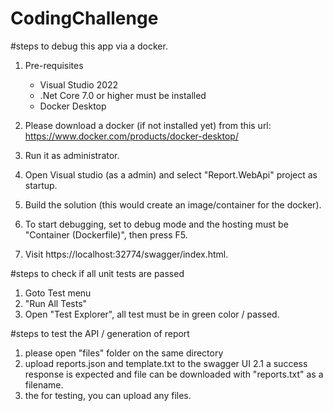 # CodingChallenge

#steps to debug this app via a docker.

1. Pre-requisites
    * Visual Studio 2022
    * .Net Core 7.0 or higher must be installed
    * Docker Desktop

1. Please download a docker (if not installed yet) from this url: https://www.docker.com/products/docker-desktop/
2. Run it as administrator.
3. Open Visual studio (as a admin) and select "Report.WebApi" project as startup.
4. Build the solution (this would create an image/container for the docker).
5. To start debugging, set to debug mode and the hosting must be "Container (Dockerfile)", then press F5.
4. Visit https://localhost:32774/swagger/index.html.


#steps to check if all unit tests are passed
1. Goto Test menu
2. "Run All Tests"
3. Open "Test Explorer", all test must be in green color / passed.


#steps to test the API / generation of report
1. please open "files" folder on the same directory
2. upload reports.json and template.txt to the swagger UI
    2.1 a success response is expected and file can be downloaded with "reports.txt" as a filename.
3. the for testing, you can upload any files.
